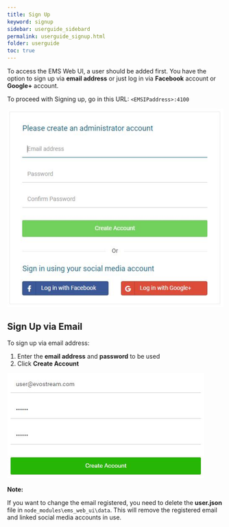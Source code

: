 ```yaml
---
title: Sign Up
keyword: signup
sidebar: userguide_sidebard
permalink: userguide_signup.html
folder: userguide
toc: true
---
```




To access the EMS Web UI, a user should be added first. You have the option to sign up via **email address** or just log in via **Facebook** account or **Google+** account. 

To proceed with Signing up, go in this URL: `<EMSIPaddress>:4100`

![](images/userguide/signup.JPG)



## Sign Up via Email

To sign up via email address:

1. Enter the **email address** and **password** to be used
2. Click **Create Account**

![](images/userguide/email.JPG)



**Note:** 

If you want to change the email registered, you need to delete the **user.json** file in `node_modules\ems_web_ui\data`. This will remove the registered email and linked social media accounts in use.